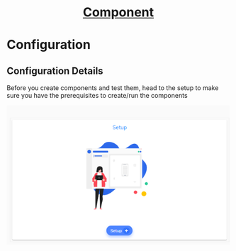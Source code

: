 <h1 style="text-align: center; text-decoration:underline; font-weight: bold;">Component</h1>

# Configuration

## Configuration Details <!-- {docsify-ignore} --> 

Before you create components and test them, head to the setup to make sure you have the prerequisites to create/run the components

![](../../../_media/_componentimgs/Aspose.Words.2f572e7c-e1bc-424a-bb14-b916aa36d020.003.png)